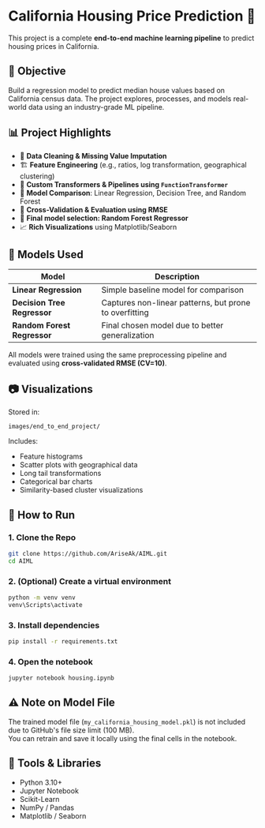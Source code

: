 # California Housing Price Prediction 🏡

This project is a complete **end-to-end machine learning pipeline** to predict housing prices in California.

## 🎯 Objective

Build a regression model to predict median house values based on California census data. The project explores, processes, and models real-world data using an industry-grade ML pipeline.

## 📊 Project Highlights

- 🧹 **Data Cleaning & Missing Value Imputation**
- 🏗️ **Feature Engineering** (e.g., ratios, log transformation, geographical clustering)
- 🔧 **Custom Transformers & Pipelines using `FunctionTransformer`**
- 🧠 **Model Comparison**: Linear Regression, Decision Tree, and Random Forest
- 🔁 **Cross-Validation & Evaluation using RMSE**
- 🌲 **Final model selection: Random Forest Regressor**
- 📈 **Rich Visualizations** using Matplotlib/Seaborn

## 🧪 Models Used

| Model                   | Description                                              |
|-------------------------|----------------------------------------------------------|
| **Linear Regression**   | Simple baseline model for comparison                     |
| **Decision Tree Regressor** | Captures non-linear patterns, but prone to overfitting    |
| **Random Forest Regressor** | Final chosen model due to better generalization            |

All models were trained using the same preprocessing pipeline and evaluated using **cross-validated RMSE (CV=10)**.

## 📷 Visualizations

Stored in:  
```
images/end_to_end_project/
```

Includes:
- Feature histograms
- Scatter plots with geographical data
- Long tail transformations
- Categorical bar charts
- Similarity-based cluster visualizations

## 🚀 How to Run

### 1. Clone the Repo
```bash
git clone https://github.com/AriseAk/AIML.git
cd AIML
```

### 2. (Optional) Create a virtual environment
```bash
python -m venv venv
venv\Scripts\activate
```

### 3. Install dependencies
```bash
pip install -r requirements.txt
```

### 4. Open the notebook
```bash
jupyter notebook housing.ipynb
```

## ⚠️ Note on Model File

The trained model file (`my_california_housing_model.pkl`) is not included due to GitHub's file size limit (100 MB).  
You can retrain and save it locally using the final cells in the notebook.

## 🧰 Tools & Libraries

- Python 3.10+
- Jupyter Notebook
- Scikit-Learn
- NumPy / Pandas
- Matplotlib / Seaborn


